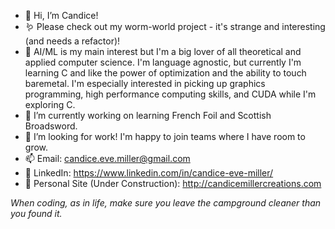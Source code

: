 - 👋 Hi, I’m Candice!
- 🪱 Please check out my worm-world project - it's strange and interesting (and needs a refactor)!
- 👀 AI/ML is my main interest but I'm a big lover of all theoretical and applied computer science. I'm language agnostic, but currently I'm learning C and like the power of optimization and the ability to touch baremetal. I'm especially interested in picking up graphics programming, high performance computing skills, and CUDA while I'm exploring C.
- 🌱 I’m currently working on learning French Foil and Scottish Broadsword.
- 💞️ I’m looking for work! I'm happy to join teams where I have room to grow.
- 📫 Email: candice.eve.miller@gmail.com
- 💼 LinkedIn: https://www.linkedin.com/in/candice-eve-miller/
- 🌈 Personal Site (Under Construction): http://candicemillercreations.com

*When coding, as in life, make sure you leave the campground cleaner than you found it.*

